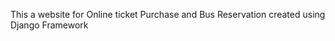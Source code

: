 <p>This a website for Online ticket Purchase and Bus Reservation created using Django Framework</p>

